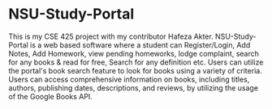 # NSU-Study-Portal
This is my CSE 425 project with my contributor Hafeza Akter. NSU-Study-Portal is a web based software where a student can Register/Login, Add Notes, Add Homework, view pending homeworks, lodge complaint, search for any books &amp; read for free, Search for any definition etc. Users can utilize the portal's book search feature to look for books using a variety of criteria. Users can access comprehensive information on books, including titles, authors, publishing dates, descriptions, and reviews, by utilizing the usage of the Google Books API.
